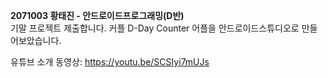 **2071003 황태진 - 안드로이드프로그래밍(D반)**  
기말 프로젝트 제출합니다.
커플 D-Day Counter 어플을 안드로이드스튜디오로 만들어보았습니다.

유튜브 소개 동영상: https://youtu.be/SCSIyi7mUJs
